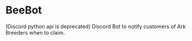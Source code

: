 # BeeBot
(Discord python api is deprecated)
Discord Bot to notify customers of Ark Breeders when to claim.
